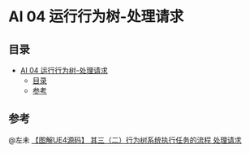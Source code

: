 # AI 04 运行行为树-处理请求
## 目录
- [AI 04 运行行为树-处理请求](#ai-04-运行行为树-处理请求)
  - [目录](#目录)
  - [参考](#参考)
## 参考
@左未 [【图解UE4源码】 其三（二）行为树系统执行任务的流程 处理请求](https://zhuanlan.zhihu.com/p/373072168)  

